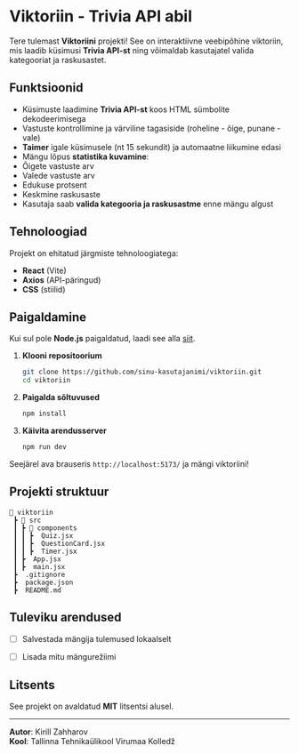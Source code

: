 # Viktoriin - Trivia API abil

Tere tulemast **Viktoriini** projekti! See on interaktiivne veebipõhine viktoriin, mis laadib küsimusi **Trivia API-st** ning võimaldab kasutajatel valida kategooriat ja raskusastet.

##  Funktsioonid
-  Küsimuste laadimine **Trivia API-st** koos HTML sümbolite dekodeerimisega
-  Vastuste kontrollimine ja värviline tagasiside (roheline - õige, punane - vale)
-  **Taimer** igale küsimusele (nt 15 sekundit) ja automaatne liikumine edasi
-  Mängu lõpus **statistika kuvamine**:
  - Õigete vastuste arv
  - Valede vastuste arv
  - Edukuse protsent
  - Keskmine raskusaste
-  Kasutaja saab **valida kategooria ja raskusastme** enne mängu algust

##  Tehnoloogiad
Projekt on ehitatud järgmiste tehnoloogiatega:
- **React** (Vite)
- **Axios** (API-päringud)
- **CSS** (stiilid)

##  Paigaldamine

Kui sul pole **Node.js** paigaldatud, laadi see alla [siit](https://nodejs.org/).

1. **Klooni repositoorium**
   ```bash
   git clone https://github.com/sinu-kasutajanimi/viktoriin.git
   cd viktoriin
   ```
2. **Paigalda sõltuvused**
   ```bash
   npm install
   ```
3. **Käivita arendusserver**
   ```bash
   npm run dev
   ```

 Seejärel ava brauseris `http://localhost:5173/` ja mängi viktoriini!


##  Projekti struktuur
```
📂 viktoriin
 ┣ 📂 src
 ┃ ┣ 📂 components
 ┃ ┃ ┣  Quiz.jsx
 ┃ ┃ ┣  QuestionCard.jsx
 ┃ ┃ ┣  Timer.jsx
 ┃ ┣  App.jsx
 ┃ ┣  main.jsx
 ┣  .gitignore
 ┣  package.json
 ┣  README.md
```

##  Tuleviku arendused
- [ ] Salvestada mängija tulemused lokaalselt
- [ ] Lisada mitu mängurežiimi


##  Litsents
See projekt on avaldatud **MIT** litsentsi alusel.

---
 **Autor**: Kirill Zahharov  
 **Kool**: Tallinna Tehnikaülikool Virumaa Kolledž  

